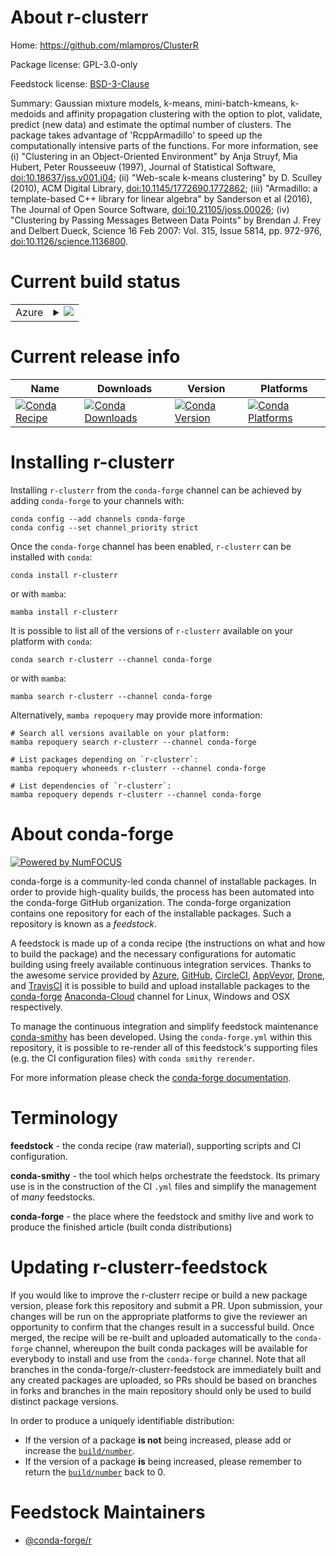 About r-clusterr
================

Home: https://github.com/mlampros/ClusterR

Package license: GPL-3.0-only

Feedstock license: [BSD-3-Clause](https://github.com/conda-forge/r-clusterr-feedstock/blob/main/LICENSE.txt)

Summary: Gaussian mixture models, k-means, mini-batch-kmeans, k-medoids and affinity propagation clustering with the option to plot, validate, predict (new data) and estimate the optimal number of clusters. The package takes advantage of 'RcppArmadillo' to speed up the computationally intensive parts of the functions. For more information, see (i) "Clustering in an Object-Oriented Environment" by Anja Struyf, Mia Hubert, Peter Rousseeuw (1997), Journal of Statistical Software, <doi:10.18637/jss.v001.i04>; (ii) "Web-scale k-means clustering" by D. Sculley (2010), ACM Digital Library, <doi:10.1145/1772690.1772862>; (iii) "Armadillo: a template-based C++ library for linear algebra" by Sanderson et al (2016), The Journal of Open Source Software, <doi:10.21105/joss.00026>; (iv) "Clustering by Passing Messages Between Data Points" by Brendan J. Frey and Delbert Dueck, Science 16 Feb 2007: Vol. 315, Issue 5814, pp. 972-976, <doi:10.1126/science.1136800>.

Current build status
====================


<table>
    
  <tr>
    <td>Azure</td>
    <td>
      <details>
        <summary>
          <a href="https://dev.azure.com/conda-forge/feedstock-builds/_build/latest?definitionId=2378&branchName=main">
            <img src="https://dev.azure.com/conda-forge/feedstock-builds/_apis/build/status/r-clusterr-feedstock?branchName=main">
          </a>
        </summary>
        <table>
          <thead><tr><th>Variant</th><th>Status</th></tr></thead>
          <tbody><tr>
              <td>linux_64_r_base4.1</td>
              <td>
                <a href="https://dev.azure.com/conda-forge/feedstock-builds/_build/latest?definitionId=2378&branchName=main">
                  <img src="https://dev.azure.com/conda-forge/feedstock-builds/_apis/build/status/r-clusterr-feedstock?branchName=main&jobName=linux&configuration=linux%20linux_64_r_base4.1" alt="variant">
                </a>
              </td>
            </tr><tr>
              <td>linux_64_r_base4.2</td>
              <td>
                <a href="https://dev.azure.com/conda-forge/feedstock-builds/_build/latest?definitionId=2378&branchName=main">
                  <img src="https://dev.azure.com/conda-forge/feedstock-builds/_apis/build/status/r-clusterr-feedstock?branchName=main&jobName=linux&configuration=linux%20linux_64_r_base4.2" alt="variant">
                </a>
              </td>
            </tr><tr>
              <td>osx_64_r_base4.1</td>
              <td>
                <a href="https://dev.azure.com/conda-forge/feedstock-builds/_build/latest?definitionId=2378&branchName=main">
                  <img src="https://dev.azure.com/conda-forge/feedstock-builds/_apis/build/status/r-clusterr-feedstock?branchName=main&jobName=osx&configuration=osx%20osx_64_r_base4.1" alt="variant">
                </a>
              </td>
            </tr><tr>
              <td>osx_64_r_base4.2</td>
              <td>
                <a href="https://dev.azure.com/conda-forge/feedstock-builds/_build/latest?definitionId=2378&branchName=main">
                  <img src="https://dev.azure.com/conda-forge/feedstock-builds/_apis/build/status/r-clusterr-feedstock?branchName=main&jobName=osx&configuration=osx%20osx_64_r_base4.2" alt="variant">
                </a>
              </td>
            </tr><tr>
              <td>win_64</td>
              <td>
                <a href="https://dev.azure.com/conda-forge/feedstock-builds/_build/latest?definitionId=2378&branchName=main">
                  <img src="https://dev.azure.com/conda-forge/feedstock-builds/_apis/build/status/r-clusterr-feedstock?branchName=main&jobName=win&configuration=win%20win_64_" alt="variant">
                </a>
              </td>
            </tr>
          </tbody>
        </table>
      </details>
    </td>
  </tr>
</table>

Current release info
====================

| Name | Downloads | Version | Platforms |
| --- | --- | --- | --- |
| [![Conda Recipe](https://img.shields.io/badge/recipe-r--clusterr-green.svg)](https://anaconda.org/conda-forge/r-clusterr) | [![Conda Downloads](https://img.shields.io/conda/dn/conda-forge/r-clusterr.svg)](https://anaconda.org/conda-forge/r-clusterr) | [![Conda Version](https://img.shields.io/conda/vn/conda-forge/r-clusterr.svg)](https://anaconda.org/conda-forge/r-clusterr) | [![Conda Platforms](https://img.shields.io/conda/pn/conda-forge/r-clusterr.svg)](https://anaconda.org/conda-forge/r-clusterr) |

Installing r-clusterr
=====================

Installing `r-clusterr` from the `conda-forge` channel can be achieved by adding `conda-forge` to your channels with:

```
conda config --add channels conda-forge
conda config --set channel_priority strict
```

Once the `conda-forge` channel has been enabled, `r-clusterr` can be installed with `conda`:

```
conda install r-clusterr
```

or with `mamba`:

```
mamba install r-clusterr
```

It is possible to list all of the versions of `r-clusterr` available on your platform with `conda`:

```
conda search r-clusterr --channel conda-forge
```

or with `mamba`:

```
mamba search r-clusterr --channel conda-forge
```

Alternatively, `mamba repoquery` may provide more information:

```
# Search all versions available on your platform:
mamba repoquery search r-clusterr --channel conda-forge

# List packages depending on `r-clusterr`:
mamba repoquery whoneeds r-clusterr --channel conda-forge

# List dependencies of `r-clusterr`:
mamba repoquery depends r-clusterr --channel conda-forge
```


About conda-forge
=================

[![Powered by
NumFOCUS](https://img.shields.io/badge/powered%20by-NumFOCUS-orange.svg?style=flat&colorA=E1523D&colorB=007D8A)](https://numfocus.org)

conda-forge is a community-led conda channel of installable packages.
In order to provide high-quality builds, the process has been automated into the
conda-forge GitHub organization. The conda-forge organization contains one repository
for each of the installable packages. Such a repository is known as a *feedstock*.

A feedstock is made up of a conda recipe (the instructions on what and how to build
the package) and the necessary configurations for automatic building using freely
available continuous integration services. Thanks to the awesome service provided by
[Azure](https://azure.microsoft.com/en-us/services/devops/), [GitHub](https://github.com/),
[CircleCI](https://circleci.com/), [AppVeyor](https://www.appveyor.com/),
[Drone](https://cloud.drone.io/welcome), and [TravisCI](https://travis-ci.com/)
it is possible to build and upload installable packages to the
[conda-forge](https://anaconda.org/conda-forge) [Anaconda-Cloud](https://anaconda.org/)
channel for Linux, Windows and OSX respectively.

To manage the continuous integration and simplify feedstock maintenance
[conda-smithy](https://github.com/conda-forge/conda-smithy) has been developed.
Using the ``conda-forge.yml`` within this repository, it is possible to re-render all of
this feedstock's supporting files (e.g. the CI configuration files) with ``conda smithy rerender``.

For more information please check the [conda-forge documentation](https://conda-forge.org/docs/).

Terminology
===========

**feedstock** - the conda recipe (raw material), supporting scripts and CI configuration.

**conda-smithy** - the tool which helps orchestrate the feedstock.
                   Its primary use is in the construction of the CI ``.yml`` files
                   and simplify the management of *many* feedstocks.

**conda-forge** - the place where the feedstock and smithy live and work to
                  produce the finished article (built conda distributions)


Updating r-clusterr-feedstock
=============================

If you would like to improve the r-clusterr recipe or build a new
package version, please fork this repository and submit a PR. Upon submission,
your changes will be run on the appropriate platforms to give the reviewer an
opportunity to confirm that the changes result in a successful build. Once
merged, the recipe will be re-built and uploaded automatically to the
`conda-forge` channel, whereupon the built conda packages will be available for
everybody to install and use from the `conda-forge` channel.
Note that all branches in the conda-forge/r-clusterr-feedstock are
immediately built and any created packages are uploaded, so PRs should be based
on branches in forks and branches in the main repository should only be used to
build distinct package versions.

In order to produce a uniquely identifiable distribution:
 * If the version of a package **is not** being increased, please add or increase
   the [``build/number``](https://docs.conda.io/projects/conda-build/en/latest/resources/define-metadata.html#build-number-and-string).
 * If the version of a package **is** being increased, please remember to return
   the [``build/number``](https://docs.conda.io/projects/conda-build/en/latest/resources/define-metadata.html#build-number-and-string)
   back to 0.

Feedstock Maintainers
=====================

* [@conda-forge/r](https://github.com/conda-forge/r/)

